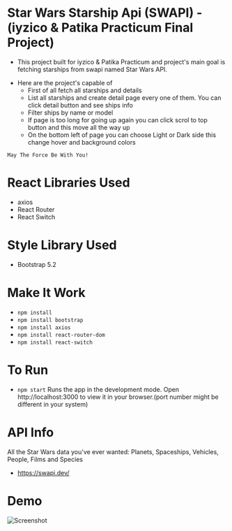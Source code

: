 # Star Wars Starship Api (SWAPI) - (iyzico & Patika Practicum Final Project)
* This project built for iyzico & Patika Practicum
and project's main goal is fetching starships from swapi named Star Wars API.
- Here are the project's capable of
    * First of all fetch all starships and details
    * List all starships and create detail page every one of them. You can click detail button and see ships info
    * Filter ships by name or model
    * If page is too long for going up again you can click scrol to top button and this move all the way up
    * On the bottom left of page you can choose Light or Dark side this change hover and background colors

`May The Force Be With You!`

# React Libraries Used
- axios
- React Router 
- React Switch

# Style Library Used
- Bootstrap 5.2

# Make It Work
- `npm install`
- `npm install bootstrap`
- `npm install axios`
- `npm install react-router-dom`
- `npm install react-switch` 

# To Run 
- `npm start`
Runs the app in the development mode.
Open http://localhost:3000 to view it in your browser.(port number might be different in your system)

# API Info
All the Star Wars data you've ever wanted:
Planets, Spaceships, Vehicles, People, Films and Species
- https://swapi.dev/

# Demo
 ![Screenshot](./public/img/Screenshot/Screenshot.gif)


